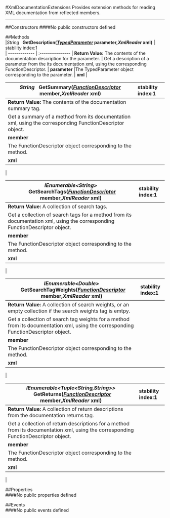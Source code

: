 #XmlDocumentationExtensions
  Provides extension methods for reading XML documentation from reflected members. 

---
##Constructors 
####No public constructors defined

##Methods  
|*String* **&nbsp;&nbsp;GetDescription(*[TypedParameter](http://dynamods.github.io/DynamoAPI/Dynamo_Library/TypedParameter)* parameter,*XmlReader* xml)** |  stability index:1  
| ------------- | :--------------- 
| **Return Value:** The contents of the documentation description for the parameter.
|  Get a description of a parameter from the its documentation xml, using the corresponding FunctionDescriptor. 
| **parameter**
|The TypedParameter object corresponding to the parameter.
| **xml**
|

|*String* **&nbsp;&nbsp;GetSummary(*[FunctionDescriptor](http://dynamods.github.io/DynamoAPI/Dynamo_Engine/FunctionDescriptor)* member,*XmlReader* xml)** |  stability index:1  
| ------------- | :--------------- 
| **Return Value:** The contents of the documentation summary tag.
|  Get a summary of a method from its documentation xml, using the corresponding FunctionDescriptor object. 
| **member**
|The FunctionDescriptor object corresponding to the method.
| **xml**
|

|*IEnumerable<*String*>* **&nbsp;&nbsp;GetSearchTags(*[FunctionDescriptor](http://dynamods.github.io/DynamoAPI/Dynamo_Engine/FunctionDescriptor)* member,*XmlReader* xml)** |  stability index:1  
| ------------- | :--------------- 
| **Return Value:** A collection of search tags.
|  Get a collection of search tags for a method from its documentation xml, using the corresponding FunctionDescriptor object. 
| **member**
|The FunctionDescriptor object corresponding to the method.
| **xml**
|

|*IEnumerable<*Double*>* **&nbsp;&nbsp;GetSearchTagWeights(*[FunctionDescriptor](http://dynamods.github.io/DynamoAPI/Dynamo_Engine/FunctionDescriptor)* member,*XmlReader* xml)** |  stability index:1  
| ------------- | :--------------- 
| **Return Value:** A collection of search weights, or an empty collection if the search weights tag is emtpy.
|  Get a collection of search tag weights for a method from its documentation xml, using the corresponding FunctionDescriptor object. 
| **member**
|The FunctionDescriptor object corresponding to the method.
| **xml**
|

|*IEnumerable<*Tuple<*String,String*>*>* **&nbsp;&nbsp;GetReturns(*[FunctionDescriptor](http://dynamods.github.io/DynamoAPI/Dynamo_Engine/FunctionDescriptor)* member,*XmlReader* xml)** |  stability index:1  
| ------------- | :--------------- 
| **Return Value:** A collection of return descriptions from the documentation returns tag.
|  Get a collection of return descriptions for a method from its documentation xml, using the corresponding FunctionDescriptor object. 
| **member**
|The FunctionDescriptor object corresponding to the method.
| **xml**
|






##Properties  
####No public properties defined

##Events  
####No public events defined

